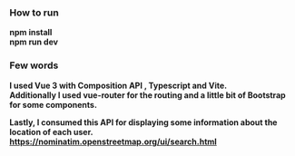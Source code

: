 <h3>How to run</h3>
<b>npm install<b><br>
<b>npm run dev<b>

<h3>Few words</h3>
I used Vue 3 with Composition API , Typescript and Vite.<br>
Additionally I used vue-router for the routing and a little bit of Bootstrap for some components.

Lastly, I consumed this API for displaying some information about the location of each user.
https://nominatim.openstreetmap.org/ui/search.html


